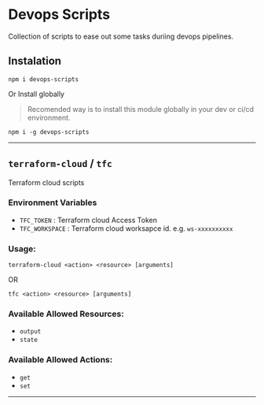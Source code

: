 # Devops Scripts
Collection of scripts to ease out some tasks duriing devops pipelines.

## Instalation

```shell
npm i devops-scripts
```
Or Install globally
> Recomended way is to install this module globally in your dev or ci/cd environment.
```shell
npm i -g devops-scripts
```

---
## `terraform-cloud` / `tfc`
Terraform cloud scripts
### Environment Variables
 - `TFC_TOKEN` : Terraform cloud Access Token
 - `TFC_WORKSPACE` : Terraform cloud worksapce id. e.g. `ws-xxxxxxxxxx`

### Usage:

```shell
terraform-cloud <action> <resource> [arguments]
```
  OR
```shell
tfc <action> <resource> [arguments]
```
### Available Allowed Resources:
 - `output`
 - `state`
  
### Available Allowed Actions:
 - `get`
 - `set`

---